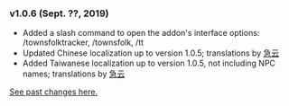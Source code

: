 ### v1.0.6 (Sept. ??, 2019)
* Added a slash command to open the addon's interface options: /townsfolktracker, /townsfolk, /tt
* Updated Chinese localization up to version 1.0.5; translations by [急云](https://www.curseforge.com/members/q09q09)
* Added Taiwanese localization up to version 1.0.5, not including NPC names; translations by [急云](https://www.curseforge.com/members/q09q09)

[See past changes here.](https://bitbucket.org/jsiebert9/townsfolk-tracker/src/master/changehistory.md)
